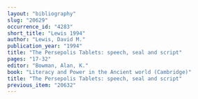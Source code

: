 ```yaml
---
layout: "bibliography"
slug: "20629"
occurrence_id: "4283"
short_title: "Lewis 1994"
author: "Lewis, David M."
publication_year: "1994"
title: "The Persepolis Tablets: speech, seal and script"
pages: "17-32"
editor: "Bowman, Alan, K."
book: "Literacy and Power in the Ancient world (Cambridge)"
title: "The Persepolis Tablets: speech, seal and script"
previous_item: "20632"
---
```

